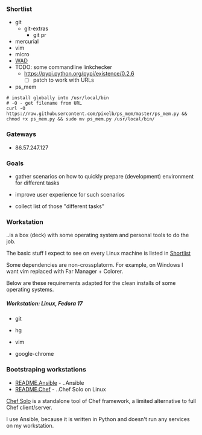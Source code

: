 ### Shortlist

* git
  * git-extras
    * git pr
* mercurial
* vim
* micro
* [WAD](https://github.com/CERN-CERT/WAD)
* TODO: some commandline linkchecker
  * https://pypi.python.org/pypi/existence/0.2.6
    * [ ] patch to work with URLs
* ps_mem
<!-- list above will get extra newlines without this comment before code section -->

    # install globally into /usr/local/bin
    # -O - get filename from URL
    curl -O https://raw.githubusercontent.com/pixelb/ps_mem/master/ps_mem.py && chmod +x ps_mem.py && sudo mv ps_mem.py /usr/local/bin/

### Gateways

* 86.57.247.127

### Goals

* gather scenarios on how to quickly prepare (development)
environment for different tasks

* improve user experience for such scenarios

* collect list of those "different tasks"

### Workstation

..is a box (deck) with some operating system and personal
tools to do the job.

The basic stuff I expect to see on every Linux machine is
listed in [Shortlist](#Shortlist)

Some dependencies are non-crossplatorm. For example, on
Windows I want vim replaced with Far Manager + Colorer.

Below are these requirements adapted for the clean
installs of some operating systems.

##### Workstation: Linux, Fedora 17

 * git
 * hg
 * vim

 * google-chrome


### Bootstraping workstations

* [README.Ansible](README.Ansible.md) - ..Ansible
* [README.Chef](README.Chef.md) - ..Chef Solo on Linux
  
[Chef Solo](https://docs.chef.io/chef_solo.html) is a
standalone tool of Chef framework, a limited alternative
to full Chef client/server.

I use Ansible, because it is written in Python and
doesn't run any services on my workstation.
